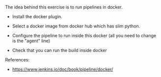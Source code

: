 The idea behind this exercise is to run pipelines in docker.

* Install the docker plugin.

* Select a docker image from docker hub which has slim python.

* Configure the pipeline to run inside this docker
	(all you need to change is the "agent" line)

* Check that you can run the build inside docker

References:
- https://www.jenkins.io/doc/book/pipeline/docker/
